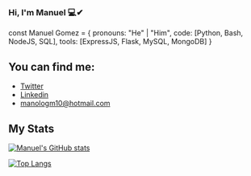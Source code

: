 ### Hi, I'm Manuel 💻✔

const Manuel Gomez = {
  pronouns: "He" | "Him",
  code: [Python, Bash, NodeJS, SQL],
  tools: [ExpressJS, Flask, MySQL, MongoDB]
}

## You can find me: 
- [Twitter](https://twitter.com/fersh_t)
- [Linkedin](https://www.linkedin.com/in/christian-fernando-diaz-bola%C3%B1os-575218197/)
- manologm10@hotmail.com

## My Stats

 [![Manuel's GitHub stats](https://github-readme-stats.vercel.app/api?username=TheMasterTz&show_icons=true&theme=radical)](https://github.com/anuraghazra/github-readme-stats)

 [![Top Langs](https://github-readme-stats.vercel.app/api/top-langs/?username=TheMasterTz&layout=compact&show_icons=true&theme=radical)](https://github.com/anuraghazra/github-readme-stats)
